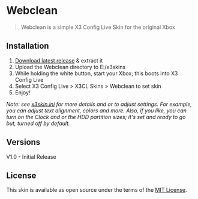 # Webclean

> Webclean is a simple X3 Config Live Skin for the original Xbox

## Installation
1. [Download latest release](https://github.com/Natetronn/webclean/releases) & extract it
2. Upload the Webclean directory to E:/x3skins
3. While holding the white button, start your Xbox; this boots into X3 Config Live
4. Select X3 Config Live > X3CL Skins > Webclean to set skin
5. Enjoy!

*Note: see [x3skin.ini](https://github.com/Natetronn/webclean/blob/master/Webclean/x3skin.ini) for more details and or to adjust settings. For example, you can adjust text alignment, colors and more. Also, if you like, you can turn on the Clock and or the HDD partition sizes; it's set and ready to go but, turned off by default.*

## Versions
V1.0 - Initial Release

## License

This skin is available as open source under the terms of the [MIT License](http://opensource.org/licenses/MIT).